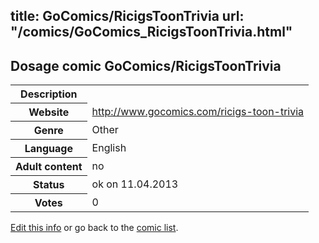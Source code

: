 title: GoComics/RicigsToonTrivia
url: "/comics/GoComics_RicigsToonTrivia.html"
---
Dosage comic GoComics/RicigsToonTrivia
-----------------------------------------

<table class="comicinfo">
<tr>
<th>Description</th><td></td>
</tr>
<tr>
<th>Website</th><td><a href="http://www.gocomics.com/ricigs-toon-trivia">http://www.gocomics.com/ricigs-toon-trivia</a></td>
</tr>
<tr>
<th>Genre</th><td>Other</td>
</tr>
<tr>
<th>Language</th><td>English</td>
</tr>
<tr>
<th>Adult content</th><td>no</td>
</tr>
<tr>
<th>Status</th><td>ok on 11.04.2013</td>
</tr>
<tr>
<th>Votes</th><td>0</div></td>
</tr>
</table>

[Edit this info](/comics/GoComics_RicigsToonTrivia_edit.html) or go back to the [comic list](../comic-index.html).

